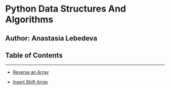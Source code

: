 # **Python Data Structures And Algorithms**

## Author: Anastasia Lebedeva

## Table of Contents
________________________________________________________________
* [Reverse an Array](https://github.com/nastinsk/python-data-structures-and-algorithms/blob/master/challenges/array-reverse/)

* [Insert Shift Array](https://github.com/nastinsk/python-data-structures-and-algorithms/tree/array_shift/challenges/array_shift)
